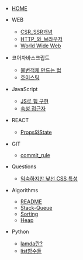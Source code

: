 * [HOME](/)

* WEB
    * [CSR_SSR개념](/WEB/CSR_SSR.md)
    * [HTTP_와_브라우저](/WEB/about_HTTP.md)
    * [World Wide Web](/WEB/WorldWideWeb.md)

* 코어자바스크립트
    * [불변객체 만드는 법](/코어자바스크립트/data_type.md)
    * [호이스팅](/코어자바스크립트/hoisting.md)

* JavaScript
    * [JS로 힙 구현](/JS/heap_by_JS.md)
    * [속성 접근자](/JS/property_accessors.md)
    

* REACT
    * [Props와State](/REACT/Props와State.md)

* GIT
    * [commit_rule](/GIT/commit형식.md)

* Questions
    * [익숙하지만 낯선 CSS 특성](/HTML-CSS/css특성.md)

* Algorithms
    * [README](/알고리즘/Algorithms.md)
    * [Stack-Queue](/알고리즘/stack-queue/python_stack_q.md)
    * [Sorting](/알고리즘/sorting.md)
    * [Heap](/알고리즘/heap.md)

* Python
    * [lamda란?](/알고리즘/Python/lambda.md)
    * [list함수들](/알고리즘/Python/list_func.md)


